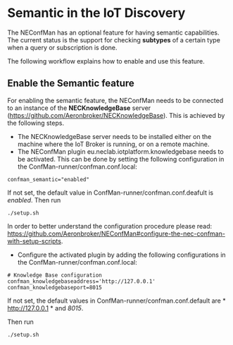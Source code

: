 Semantic in the IoT Discovery
==================

The NEConfMan has an optional feature for having semantic capabilities. The current status is the support for checking **subtypes** of a certain type when a query or subscription is done.

The following workflow explains how to enable and use this feature.

Enable the Semantic feature
-----------
For enabling the semantic feature, the NEConfMan needs to be connected to an instance of the **NECKnowledgeBase** server (https://github.com/Aeronbroker/NECKnowledgeBase). This is achieved by the following steps.
* The NECKnowledgeBase server needs to be installed either on the machine where the IoT Broker is running, or on a remote machine.
* The NEConfMan plugin eu.neclab.iotplatform.knowledgebase needs to be activated. This can be done by setting the following configuration in the ConfMan-runner/confman.conf.local:
```
confman_semantic="enabled"
```
If not set, the default value in ConfMan-runner/confman.conf.deafult is *enabled*.
Then run
```
./setup.sh
```

In order to better understand the configuration procedure please read: https://github.com/Aeronbroker/NEConfMan#configure-the-nec-confman-with-setup-scripts.

* Configure the activated plugin by adding the following configurations in the ConfMan-runner/confman.conf.local:
```
# Knowledge Base configuration
confman_knowledgebaseaddress='http://127.0.0.1'
confman_knowledgebaseport=8015
```
If not set, the default values in ConfMan-runner/confman.conf.default are * http://127.0.0.1 * and *8015*.

Then run
```
./setup.sh
```
